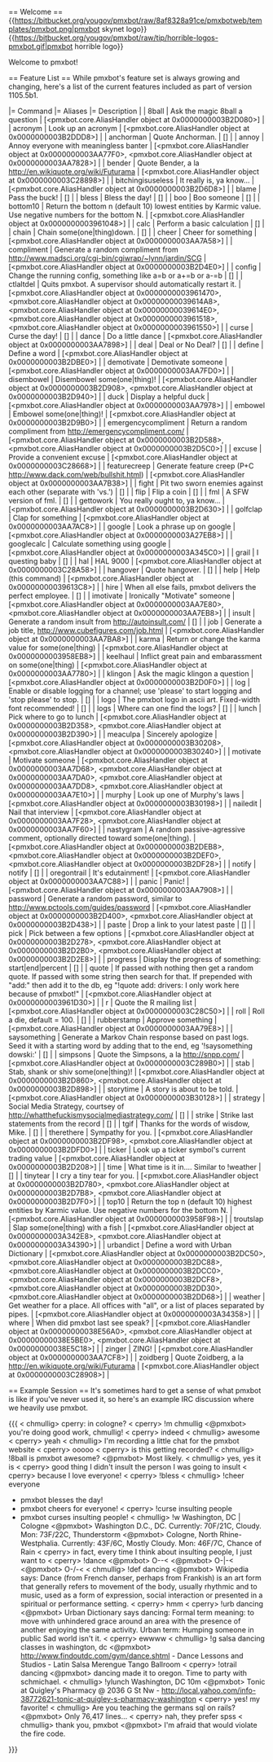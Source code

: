 
== Welcome ==
{{https://bitbucket.org/yougov/pmxbot/raw/8af8328a91ce/pmxbotweb/templates/pmxbot.png|pmxbot skynet logo}}{{https://bitbucket.org/yougov/pmxbot/raw/tip/horrible-logos-pmxbot.gif|pmxbot horrible logo}}

Welcome to pmxbot!

== Feature List ==
While pmxbot's feature set is always growing and changing, here's a list of the current features included as part of version 1105.5b1.

|= Command |= Aliases |= Description |
| 8ball | Ask the magic 8ball a question | [<pmxbot.core.AliasHandler object at 0x0000000003B2D080>] |
| acronym | Look up an acronym | [<pmxbot.core.AliasHandler object at 0x0000000003B2DDD8>] |
| anchorman | Quote Anchorman. | [] |
| annoy | Annoy everyone with meaningless banter | [<pmxbot.core.AliasHandler object at 0x0000000003AA77F0>, <pmxbot.core.AliasHandler object at 0x0000000003AA7828>] |
| bender | Quote Bender, a la http://en.wikiquote.org/wiki/Futurama | [<pmxbot.core.AliasHandler object at 0x0000000003C28898>] |
| bitchingisuseless | It really is, ya know... | [<pmxbot.core.AliasHandler object at 0x0000000003B2D6D8>] |
| blame | Pass the buck! | [] |
| bless | Bless the day! | [] |
| boo | Boo someone | [] |
| bottom10 | Return the bottom n (default 10) lowest entities by Karmic value. Use negative numbers for the bottom N. | [<pmxbot.core.AliasHandler object at 0x0000000003961048>] |
| calc | Perform a basic calculation | [] |
| chain | Chain some(one|thing)down. | [] |
| cheer | Cheer for something | [<pmxbot.core.AliasHandler object at 0x0000000003AA7A58>] |
| compliment | Generate a random compliment from http://www.madsci.org/cgi-bin/cgiwrap/~lynn/jardin/SCG | [<pmxbot.core.AliasHandler object at 0x0000000003B2D4E0>] |
| config | Change the running config, something like a=b or a+=b or a-=b | [] |
| ctlaltdel | Quits pmxbot. A supervisor should automatically restart it. | [<pmxbot.core.AliasHandler object at 0x0000000003961470>, <pmxbot.core.AliasHandler object at 0x00000000039614A8>, <pmxbot.core.AliasHandler object at 0x00000000039614E0>, <pmxbot.core.AliasHandler object at 0x0000000003961518>, <pmxbot.core.AliasHandler object at 0x0000000003961550>] |
| curse | Curse the day! | [] |
| dance | Do a little dance | [<pmxbot.core.AliasHandler object at 0x0000000003AA7898>] |
| deal | Deal or No Deal? | [] |
| define | Define a word | [<pmxbot.core.AliasHandler object at 0x0000000003B2DBE0>] |
| demotivate | Demotivate someone | [<pmxbot.core.AliasHandler object at 0x0000000003AA7FD0>] |
| disembowel | Disembowel some(one|thing)! | [<pmxbot.core.AliasHandler object at 0x0000000003B2D908>, <pmxbot.core.AliasHandler object at 0x0000000003B2D940>] |
| duck | Display a helpful duck | [<pmxbot.core.AliasHandler object at 0x0000000003AA7978>] |
| embowel | Embowel some(one|thing)! | [<pmxbot.core.AliasHandler object at 0x0000000003B2D9B0>] |
| emergencycompliment | Return a random compliment from http://emergencycompliment.com/ | [<pmxbot.core.AliasHandler object at 0x0000000003B2D588>, <pmxbot.core.AliasHandler object at 0x0000000003B2D5C0>] |
| excuse | Provide a convenient excuse | [<pmxbot.core.AliasHandler object at 0x0000000003C28668>] |
| featurecreep | Generate feature creep (P+C http://www.dack.com/web/bullshit.html) | [<pmxbot.core.AliasHandler object at 0x0000000003AA7B38>] |
| fight | Pit two sworn enemies against each other (separate with 'vs.') | [] |
| flip | Flip a coin | [] |
| fml | A SFW version of fml. | [] |
| gettowork | You really ought to, ya know... | [<pmxbot.core.AliasHandler object at 0x0000000003B2D630>] |
| golfclap | Clap for something | [<pmxbot.core.AliasHandler object at 0x0000000003AA7AC8>] |
| google | Look a phrase up on google | [<pmxbot.core.AliasHandler object at 0x0000000003A27EB8>] |
| googlecalc | Calculate something using google | [<pmxbot.core.AliasHandler object at 0x0000000003A345C0>] |
| grail | I questing baby | [] |
| hal | HAL 9000 | [<pmxbot.core.AliasHandler object at 0x0000000003C28A58>] |
| hangover | Quote hangover. | [] |
| help | Help (this command) | [<pmxbot.core.AliasHandler object at 0x00000000039613C8>] |
| hire | When all else fails, pmxbot delivers the perfect employee. | [] |
| imotivate | Ironically "Motivate" someone | [<pmxbot.core.AliasHandler object at 0x0000000003AA7E80>, <pmxbot.core.AliasHandler object at 0x0000000003AA7EB8>] |
| insult | Generate a random insult from http://autoinsult.com/ | [] |
| job | Generate a job title, http://www.cubefigures.com/job.html | [<pmxbot.core.AliasHandler object at 0x0000000003AA7BA8>] |
| karma | Return or change the karma value for some(one|thing) | [<pmxbot.core.AliasHandler object at 0x0000000003958EB8>] |
| keelhaul | Inflict great pain and embarassment on some(one|thing) | [<pmxbot.core.AliasHandler object at 0x0000000003AA7780>] |
| klingon | Ask the magic klingon a question | [<pmxbot.core.AliasHandler object at 0x0000000003B2D0F0>] |
| log | Enable or disable logging for a channel; use 'please' to start logging and 'stop please' to stop. | [] |
| logo | The pmxbot logo in ascii art.  Fixed-width font recommended! | [] |
| logs | Where can one find the logs? | [] |
| lunch | Pick where to go to lunch | [<pmxbot.core.AliasHandler object at 0x0000000003B2D358>, <pmxbot.core.AliasHandler object at 0x0000000003B2D390>] |
| meaculpa | Sincerely apologize | [<pmxbot.core.AliasHandler object at 0x0000000003B30208>, <pmxbot.core.AliasHandler object at 0x0000000003B30240>] |
| motivate | Motivate someone | [<pmxbot.core.AliasHandler object at 0x0000000003AA7D68>, <pmxbot.core.AliasHandler object at 0x0000000003AA7DA0>, <pmxbot.core.AliasHandler object at 0x0000000003AA7DD8>, <pmxbot.core.AliasHandler object at 0x0000000003AA7E10>] |
| murphy | Look up one of Murphy's laws | [<pmxbot.core.AliasHandler object at 0x0000000003B30198>] |
| nailedit | Nail that interview | [<pmxbot.core.AliasHandler object at 0x0000000003AA7F28>, <pmxbot.core.AliasHandler object at 0x0000000003AA7F60>] |
| nastygram | A random passive-agressive comment, optionally directed toward some(one|thing). | [<pmxbot.core.AliasHandler object at 0x0000000003B2DEB8>, <pmxbot.core.AliasHandler object at 0x0000000003B2DEF0>, <pmxbot.core.AliasHandler object at 0x0000000003B2DF28>] |
| notify | notify <nick> <message> | [] |
| oregontrail | It's edutainment! | [<pmxbot.core.AliasHandler object at 0x0000000003AA7C88>] |
| panic | Panic! | [<pmxbot.core.AliasHandler object at 0x0000000003AA7908>] |
| password | Generate a random password, similar to http://www.pctools.com/guides/password | [<pmxbot.core.AliasHandler object at 0x0000000003B2D400>, <pmxbot.core.AliasHandler object at 0x0000000003B2D438>] |
| paste | Drop a link to your latest paste | [] |
| pick | Pick between a few options | [<pmxbot.core.AliasHandler object at 0x0000000003B2D278>, <pmxbot.core.AliasHandler object at 0x0000000003B2D2B0>, <pmxbot.core.AliasHandler object at 0x0000000003B2D2E8>] |
| progress | Display the progress of something: start|end|percent | [] |
| quote | If passed with nothing then get a random quote. If passed with some string then search for that. If prepended with "add:" then add it to the db, eg "!quote add: drivers: I only work here because of pmxbot!" | [<pmxbot.core.AliasHandler object at 0x0000000003961D30>] |
| r | Quote the R mailing list | [<pmxbot.core.AliasHandler object at 0x0000000003C28C50>] |
| roll | Roll a die, default = 100. | [] |
| rubberstamp | Approve something | [<pmxbot.core.AliasHandler object at 0x0000000003AA79E8>] |
| saysomething | Generate a Markov Chain response based on past logs. Seed it with a starting word by adding that to the end, eg '!saysomething dowski:' | [] |
| simpsons | Quote the Simpsons, a la http://snpp.com/ | [<pmxbot.core.AliasHandler object at 0x0000000003C289B0>] |
| stab | Stab, shank or shiv some(one|thing)! | [<pmxbot.core.AliasHandler object at 0x0000000003B2D860>, <pmxbot.core.AliasHandler object at 0x0000000003B2D898>] |
| storytime | A story is about to be told. | [<pmxbot.core.AliasHandler object at 0x0000000003B30128>] |
| strategy | Social Media Strategy, courtsey of http://whatthefuckismysocialmediastrategy.com/ | [] |
| strike | Strike last <n> statements from the record | [] |
| tgif | Thanks for the words of wisdow, Mike. | [] |
| therethere | Sympathy for you. | [<pmxbot.core.AliasHandler object at 0x0000000003B2DF98>, <pmxbot.core.AliasHandler object at 0x0000000003B2DFD0>] |
| ticker | Look up a ticker symbol's current trading value | [<pmxbot.core.AliasHandler object at 0x0000000003B2D208>] |
| time | What time is it in.... Similar to !weather | [] |
| tinytear | I cry a tiny tear for you. | [<pmxbot.core.AliasHandler object at 0x0000000003B2D780>, <pmxbot.core.AliasHandler object at 0x0000000003B2D7B8>, <pmxbot.core.AliasHandler object at 0x0000000003B2D7F0>] |
| top10 | Return the top n (default 10) highest entities by Karmic value. Use negative numbers for the bottom N. | [<pmxbot.core.AliasHandler object at 0x0000000003958F98>] |
| troutslap | Slap some(one|thing) with a fish | [<pmxbot.core.AliasHandler object at 0x0000000003A342E8>, <pmxbot.core.AliasHandler object at 0x0000000003A34390>] |
| urbandict | Define a word with Urban Dictionary | [<pmxbot.core.AliasHandler object at 0x0000000003B2DC50>, <pmxbot.core.AliasHandler object at 0x0000000003B2DC88>, <pmxbot.core.AliasHandler object at 0x0000000003B2DCC0>, <pmxbot.core.AliasHandler object at 0x0000000003B2DCF8>, <pmxbot.core.AliasHandler object at 0x0000000003B2DD30>, <pmxbot.core.AliasHandler object at 0x0000000003B2DD68>] |
| weather | Get weather for a place. All offices with "all", or a list of places separated by pipes. | [<pmxbot.core.AliasHandler object at 0x0000000003A34358>] |
| where | When did pmxbot last see <nick> speak? | [<pmxbot.core.AliasHandler object at 0x00000000038E56A0>, <pmxbot.core.AliasHandler object at 0x00000000038E5BE0>, <pmxbot.core.AliasHandler object at 0x00000000038E5C18>] |
| zinger | ZING! | [<pmxbot.core.AliasHandler object at 0x0000000003AA7CF8>] |
| zoidberg | Quote Zoidberg, a la http://en.wikiquote.org/wiki/Futurama | [<pmxbot.core.AliasHandler object at 0x0000000003C28908>] |

== Example Session ==
It's sometimes hard to get a sense of what pmxbot is like if you've never used it, so here's an example IRC discussion where we heavily use pmxbot.

{{{
< chmullig> cperry: in cologne?
< cperry> !m chmullig
<@pmxbot> you're doing good work, chmullig!
< cperry> indeed
< chmullig> awesome
< cperry> yeah
< chmullig> I'm recording a little chat for the pmxbot website
< cperry> ooooo
< cperry> is this getting recorded?
< chmullig> !8ball is pmxbot awesome?
<@pmxbot> Most likely.
< chmullig> yes, yes it is
< cperry> good thing I didn't insult the person I was going to insult
< cperry> because I love everyone!
< cperry> !bless
< chmullig> !cheer everyone
 * pmxbot blesses the day!
 * pmxbot cheers for everyone!
< cperry> !curse insulting people
 * pmxbot curses insulting people!
< chmullig> !w Washington, DC | Cologne
<@pmxbot> Washington D.C., DC. Currently: 70F/21C, Cloudy.    Mon: 73F/22C, Thunderstorm
<@pmxbot> Cologne, North Rhine-Westphalia. Currently: 43F/6C, Mostly Cloudy.    Mon: 46F/7C, Chance of Rain
< cperry> in fact, every time I think about insulting people, I just want to
< cperry> !dance
<@pmxbot> O-\-<
<@pmxbot> O-|-<
<@pmxbot> O-/-<
< chmullig> !def dancing
<@pmxbot> Wikipedia says: Dance (from French danser, perhaps from Frankish) is an art form that generally
          refers to movement of the body, usually rhythmic and to music, used as a form of expression,
          social interaction or presented in a spiritual or performance setting.
< cperry> hmm
< cperry> !urb dancing
<@pmxbot> Urban Dictionary says dancing: Formal term meaning: to move with unhindered grace around an area
          with the presence of another enjoying the same activity.  Urban term: Humping someone in public
          Sad world isn't it.
< cperry> ewwww
< chmullig> !g salsa dancing classes in washington, dc
<@pmxbot> http://www.findoutdc.com/gym/dance.shtml - Dance Lessons and Studios - Latin Salsa Merengue
          Tango Ballroom
< cperry> !otrail dancing
<@pmxbot> dancing made it to oregon. Time to party with schmichael.
< chmullig> !ylunch Washington, DC 10m
<@pmxbot> Tonic at Quigley's Pharmacy @ 2036 G St Nw -
          http://local.yahoo.com/info-38772621-tonic-at-quigley-s-pharmacy-washington
< cperry> yes! my favorite!
< chmullig> Are you teaching the germans sql on rails?
<@pmxbot> Only 76,417 lines...
< cperry> nah, they prefer spss
< chmullig> thank you, pmxbot
<@pmxbot> I'm afraid that would violate the fire code.

}}}
